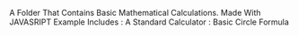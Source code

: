 A Folder That Contains Basic Mathematical Calculations.
Made With JAVASRIPT
Example Includes
  : A Standard Calculator
  : Basic Circle Formula
